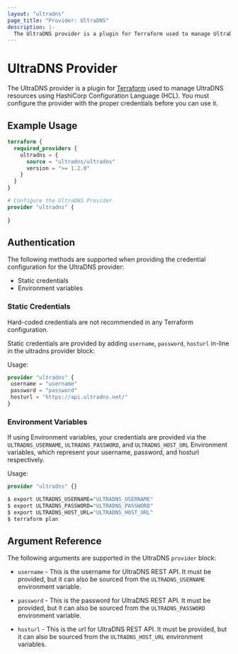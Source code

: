 ```yaml
---
layout: "ultradns"
page_title: "Provider: UltraDNS"
description: |-
  The UltraDNS provider is a plugin for Terraform used to manage UltraDNS resources using HashiCorp Configuration Language (HCL). You must configure the provider with the proper credentials before you can use it.
---
```


# UltraDNS Provider

The UltraDNS provider is a plugin for <a href="https://www.terraform.io">Terraform</a> used to manage UltraDNS resources using HashiCorp Configuration Language (HCL). You must configure the provider with the proper credentials before you can use it.

## Example Usage

```terraform
terraform {
  required_providers {
    ultradns = {
      source = "ultradns/ultradns"
      version = ">= 1.2.0"
    }
  }
}

# Configure the UltraDNS Provider
provider "ultradns" {
  
}
```
## Authentication
The following methods are supported when providing the credential configuration for the UltraDNS provider:

- Static credentials
- Environment variables

### Static Credentials
Hard-coded credentials are not recommended in any Terraform configuration.

Static credentials are provided by adding `username`, `password`, `hosturl` 
in-line in the ultradns provider block:

Usage:

```terraform
provider "ultradns" {
 username = "username"
 password = "password"
 hosturl = "https://api.ultradns.net/"
}
```

### Environment Variables

If using Environment variables, your credentials are provided via the `ULTRADNS_USERNAME`, `ULTRADNS_PASSWORD`, and `ULTRADNS_HOST_URL` Environment variables, which represent your username, password, and hosturl respectively.

Usage:

```terraform
provider "ultradns" {}
```

```sh
$ export ULTRADNS_USERNAME="ULTRADNS_USERNAME"
$ export ULTRADNS_PASSWORD="ULTRADNS_PASSWORD"
$ export ULTRADNS_HOST_URL="ULTRADNS_HOST_URL"
$ terraform plan
```

## Argument Reference

 The following arguments are supported in the UltraDNS `provider` block:

* `username` - This is the username for UltraDNS REST API. It must be provided, but
  it can also be sourced from the `ULTRADNS_USERNAME` environment variable.

* `password` - This is the password for UltraDNS REST API. It must be provided, but
  it can also be sourced from the `ULTRADNS_PASSWORD` environment variable.

* `hosturl` - This is the url for UltraDNS REST API. It must be provided, but
  it can also be sourced from the `ULTRADNS_HOST_URL` environment variables.
